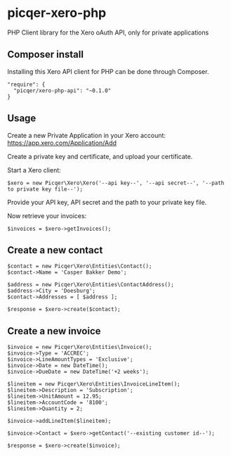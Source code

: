 # picqer-xero-php
PHP Client library for the Xero oAuth API, only for private applications

## Composer install
Installing this Xero API client for PHP can be done through Composer.

    "require": {
      "picqer/xero-php-api": "~0.1.0"
    }

## Usage
Create a new Private Application in your Xero account: https://app.xero.com/Application/Add

Create a private key and certificate, and upload your certificate.

Start a Xero client:

    $xero = new Picqer\Xero\Xero('--api key--', '--api secret--', '--path to private key file--');

Provide your API key, API secret and the path to your private key file.

Now retrieve your invoices:

    $invoices = $xero->getInvoices();

## Create a new contact

    $contact = new Picqer\Xero\Entities\Contact();
    $contact->Name = 'Casper Bakker Demo';
    
    $address = new Picqer\Xero\Entities\ContactAddress();
    $address->City = 'Doesburg';
    $contact->Addresses = [ $address ];
    
    $response = $xero->create($contact);

## Create a new invoice

    $invoice = new Picqer\Xero\Entities\Invoice();
    $invoice->Type = 'ACCREC';
    $invoice->LineAmountTypes = 'Exclusive';
    $invoice->Date = new DateTime();
    $invoice->DueDate = new DateTime('+2 weeks');
    
    $lineitem = new Picqer\Xero\Entities\InvoiceLineItem();
    $lineitem->Description = 'Subscription';
    $lineitem->UnitAmount = 12.95;
    $lineitem->AccountCode = '8100';
    $lineitem->Quantity = 2;
    
    $invoice->addLineItem($lineitem);
    
    $invoice->Contact = $xero->getContact('--existing customer id--');

    $response = $xero->create($invoice);

